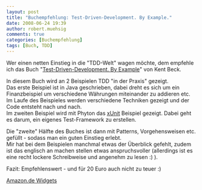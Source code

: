 ```yaml
---
layout: post
title: "Buchempfehlung: Test-Driven-Development. By Example."
date: 2008-06-24 19:39
author: robert.muehsig
comments: true
categories: [Buchempfehlung]
tags: [Buch, TDD]
---
```

<p>Wer einen netten Einstieg in die "TDD-Welt" wagen möchte, dem empfehle ich das Buch "<a href="http://www.amazon.de/gp/product/0321146530?&amp;camp=2474&amp;linkCode=wey&amp;tag=meinkleinerbl-21&amp;creative=8998">Test-Driven-Development. By Example</a>" von Kent Beck.</p> <p>In diesem Buch wird an 2 Beispielen TDD "in der Praxis" gezeigt.<br>Das erste Beispiel ist in Java geschrieben, dabei dreht es sich um ein Finanzbeispiel um verschiedene Währungen miteinander zu addieren etc.<br>Im Laufe des Beispieles werden verschiedene Techniken gezeigt und der Code entsteht nach und nach.<br>Im zweiten Beispiel wird mit Phyton das <a href="http://en.wikipedia.org/wiki/XUnit">xUnit</a> Beispiel gezeigt. Dabei geht es darum, ein eigenes Test-Framework zu erstellen.</p><p>Die "zweite" Hälfte des Buches ist dann mit Patterns, Vorgehensweisen etc. gefüllt - sodass man ein guten Einstieg erlebt.<br>Mir hat bei dem Beispielen manchmal etwas der Überblick gefehlt, zudem ist das englisch an machen stellen etwas anspruchsvoller (allerdings ist es eine recht lockere Schreibweise und angenehm zu lesen :) ).</p> <p>Fazit: Empfehlenswert - und für 20 Euro auch nicht zu teuer :)</p>
<SCRIPT charset="utf-8" type="text/javascript" src="http://ws.amazon.de/widgets/q?ServiceVersion=20070822&MarketPlace=DE&ID=V20070822/DE/meinkleinerbl-21/8001/c28e885f-bab4-495c-a81e-779b4c3dd4eb"> </SCRIPT> <NOSCRIPT><A HREF="http://ws.amazon.de/widgets/q?ServiceVersion=20070822&MarketPlace=DE&ID=V20070822%2FDE%2Fmeinkleinerbl-21%2F8001%2Fc28e885f-bab4-495c-a81e-779b4c3dd4eb&Operation=NoScript">Amazon.de Widgets</A></NOSCRIPT>

